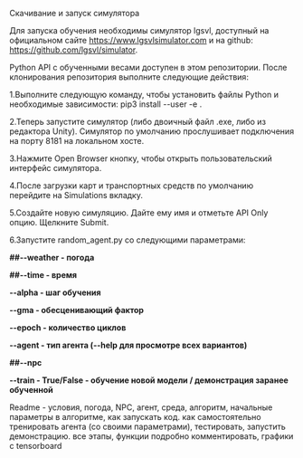 Скачивание и запуск симулятора

Для запуска обучения необходимы симулятор lgsvl, доступный на официальном сайте https://www.lgsvlsimulator.com и на github: https://github.com/lgsvl/simulator.

Python API с обученными весами доступен в этом репозитории. После клонирования репозитория выполните следующие действия:

1.Выполните следующую команду, чтобы установить файлы Python и необходимые зависимости:
pip3 install --user -e .

2.Теперь запустите симулятор (либо двоичный файл .exe, либо из редактора Unity). Симулятор по умолчанию прослушивает подключения на порту 8181 на локальном хосте.

3.Нажмите Open Browser кнопку, чтобы открыть пользовательский интерфейс симулятора.

4.После загрузки карт и транспортных средств по умолчанию перейдите на Simulations вкладку.

5.Создайте новую симуляцию. Дайте ему имя и отметьте API Only опцию. Щелкните Submit.

6.Запустите random_agent.py со следующими параметрами:

  **##--weather - погода**
  
  **##--time - время**
  
  **--alpha - шаг обучения**
  
  **--gma - обесценивающий фактор**
  
  **--epoch - количество циклов**
  
  **--agent - тип агента (--help для просмотре всех вариантов)**
  
  **##--npc**
  
  **--train - True/False - обучение новой модели / демонстрация заранее обученной** 

Readme - условия, погода, NPC, агент, среда, алгоритм, начальные параметры в алгоритме, как запускать код. как самостоятельно тренировать агента (со своими параметрами), тестировать, запустить демонстрацию. все этапы, функции подробно комментировать, графики с tensorboard




